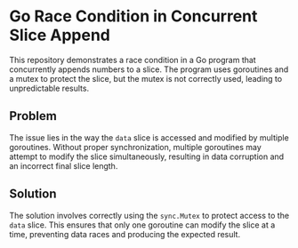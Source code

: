 # Go Race Condition in Concurrent Slice Append

This repository demonstrates a race condition in a Go program that concurrently appends numbers to a slice.  The program uses goroutines and a mutex to protect the slice, but the mutex is not correctly used, leading to unpredictable results.

## Problem

The issue lies in the way the `data` slice is accessed and modified by multiple goroutines.  Without proper synchronization, multiple goroutines may attempt to modify the slice simultaneously, resulting in data corruption and an incorrect final slice length.

## Solution

The solution involves correctly using the `sync.Mutex` to protect access to the `data` slice.  This ensures that only one goroutine can modify the slice at a time, preventing data races and producing the expected result.
